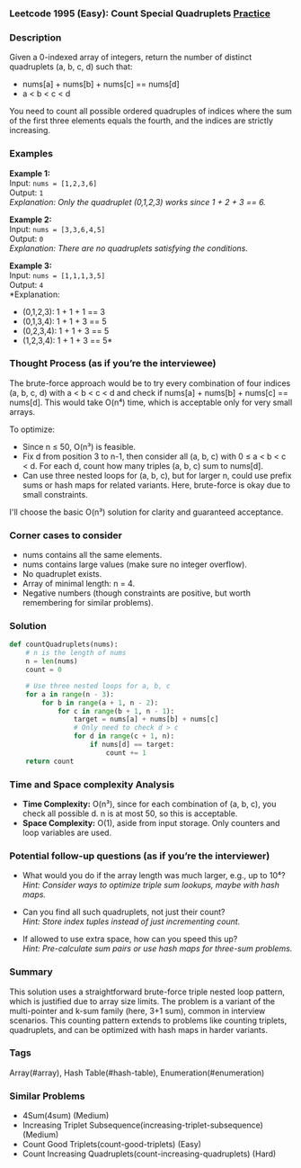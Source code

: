 ### Leetcode 1995 (Easy): Count Special Quadruplets [Practice](https://leetcode.com/problems/count-special-quadruplets)

### Description  
Given a 0-indexed array of integers, return the number of distinct quadruplets (a, b, c, d) such that:
- nums[a] + nums[b] + nums[c] == nums[d]
- a < b < c < d

You need to count all possible ordered quadruples of indices where the sum of the first three elements equals the fourth, and the indices are strictly increasing.

### Examples  

**Example 1:**  
Input: `nums = [1,2,3,6]`  
Output: `1`  
*Explanation: Only the quadruplet (0,1,2,3) works since 1 + 2 + 3 == 6.*

**Example 2:**  
Input: `nums = [3,3,6,4,5]`  
Output: `0`  
*Explanation: There are no quadruplets satisfying the conditions.*

**Example 3:**  
Input: `nums = [1,1,1,3,5]`  
Output: `4`  
*Explanation:  
  - (0,1,2,3): 1 + 1 + 1 == 3  
  - (0,1,3,4): 1 + 1 + 3 == 5  
  - (0,2,3,4): 1 + 1 + 3 == 5  
  - (1,2,3,4): 1 + 1 + 3 == 5*


### Thought Process (as if you’re the interviewee)  
The brute-force approach would be to try every combination of four indices (a, b, c, d) with a < b < c < d and check if nums[a] + nums[b] + nums[c] == nums[d]. This would take O(n⁴) time, which is acceptable only for very small arrays.

To optimize:
- Since n ≤ 50, O(n³) is feasible.
- Fix d from position 3 to n-1, then consider all (a, b, c) with 0 ≤ a < b < c < d. For each d, count how many triples (a, b, c) sum to nums[d].
- Can use three nested loops for (a, b, c), but for larger n, could use prefix sums or hash maps for related variants. Here, brute-force is okay due to small constraints.

I'll choose the basic O(n³) solution for clarity and guaranteed acceptance.

### Corner cases to consider  
- nums contains all the same elements.
- nums contains large values (make sure no integer overflow).
- No quadruplet exists.
- Array of minimal length: n = 4.
- Negative numbers (though constraints are positive, but worth remembering for similar problems).

### Solution

```python
def countQuadruplets(nums):
    # n is the length of nums
    n = len(nums)
    count = 0

    # Use three nested loops for a, b, c
    for a in range(n - 3):
        for b in range(a + 1, n - 2):
            for c in range(b + 1, n - 1):
                target = nums[a] + nums[b] + nums[c]
                # Only need to check d > c
                for d in range(c + 1, n):
                    if nums[d] == target:
                        count += 1
    return count
```

### Time and Space complexity Analysis  

- **Time Complexity:** O(n³), since for each combination of (a, b, c), you check all possible d. n is at most 50, so this is acceptable.
- **Space Complexity:** O(1), aside from input storage. Only counters and loop variables are used.

### Potential follow-up questions (as if you’re the interviewer)  

- What would you do if the array length was much larger, e.g., up to 10⁴?  
  *Hint: Consider ways to optimize triple sum lookups, maybe with hash maps.*

- Can you find all such quadruplets, not just their count?  
  *Hint: Store index tuples instead of just incrementing count.*

- If allowed to use extra space, how can you speed this up?  
  *Hint: Pre-calculate sum pairs or use hash maps for three-sum problems.*

### Summary
This solution uses a straightforward brute-force triple nested loop pattern, which is justified due to array size limits. The problem is a variant of the multi-pointer and k-sum family (here, 3+1 sum), common in interview scenarios. This counting pattern extends to problems like counting triplets, quadruplets, and can be optimized with hash maps in harder variants.

### Tags
Array(#array), Hash Table(#hash-table), Enumeration(#enumeration)

### Similar Problems
- 4Sum(4sum) (Medium)
- Increasing Triplet Subsequence(increasing-triplet-subsequence) (Medium)
- Count Good Triplets(count-good-triplets) (Easy)
- Count Increasing Quadruplets(count-increasing-quadruplets) (Hard)